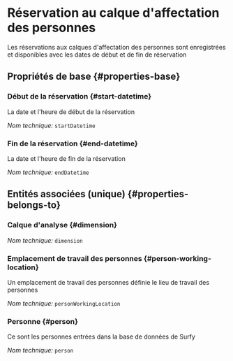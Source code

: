 # Réservation au calque d'affectation des personnes
<!--- THIS FILE IS GENERATED PLEASE DO NOT EDIT IT DIRECTLY --->

Les réservations aux calques d'affectation des personnes sont enregistrées et disponibles avec les dates de début et de fin de réservation

<OH code="personToDimensionBooking"/>


## Propriétés de base {#properties-base}

### Début de la réservation {#start-datetime}

La date et l'heure de début de la réservation

*Nom technique:* ```startDatetime```
<PH code="personToDimensionBooking:startDatetime"/>

### Fin de la réservation {#end-datetime}

La date et l'heure de fin de la réservation

*Nom technique:* ```endDatetime```
<PH code="personToDimensionBooking:endDatetime"/>


## Entités associées (unique) {#properties-belongs-to}

### Calque d'analyse {#dimension}



*Nom technique:* ```dimension```
<PH code="personToDimensionBooking:dimension"/>

### Emplacement de travail des personnes {#person-working-location}

Un emplacement de travail des personnes définie le lieu de travail des personnes

*Nom technique:* ```personWorkingLocation```
<PH code="personToDimensionBooking:personWorkingLocation"/>

### Personne {#person}

Ce sont les personnes entrées dans la base de données de Surfy

*Nom technique:* ```person```
<PH code="personToDimensionBooking:person"/>





